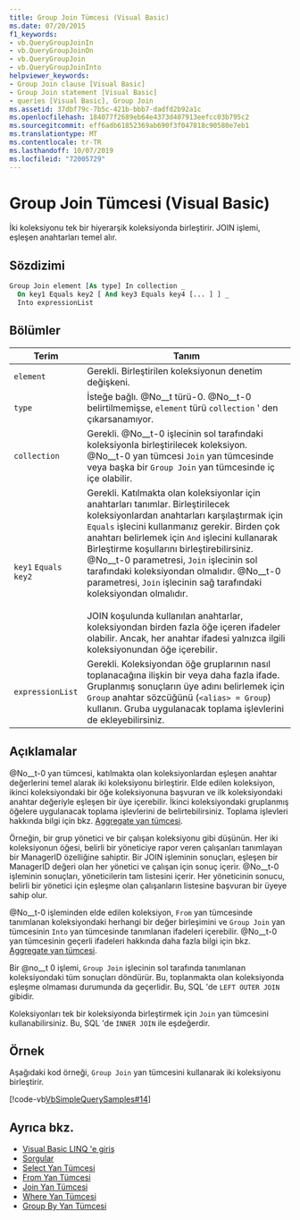 ```yaml
---
title: Group Join Tümcesi (Visual Basic)
ms.date: 07/20/2015
f1_keywords:
- vb.QueryGroupJoinIn
- vb.QueryGroupJoinOn
- vb.QueryGroupJoin
- vb.QueryGroupJoinInto
helpviewer_keywords:
- Group Join clause [Visual Basic]
- Group Join statement [Visual Basic]
- queries [Visual Basic], Group Join
ms.assetid: 37dbf79c-7b5c-421b-bbb7-dadfd2b92a1c
ms.openlocfilehash: 184077f2689eb64e4373d407913eefcc03b795c2
ms.sourcegitcommit: eff6adb61852369ab690f3f047818c90580e7eb1
ms.translationtype: MT
ms.contentlocale: tr-TR
ms.lasthandoff: 10/07/2019
ms.locfileid: "72005729"
---
```

# <a name="group-join-clause-visual-basic"></a>Group Join Tümcesi (Visual Basic)
İki koleksiyonu tek bir hiyerarşik koleksiyonda birleştirir. JOIN işlemi, eşleşen anahtarları temel alır.  
  
## <a name="syntax"></a>Sözdizimi  
  
```vb  
Group Join element [As type] In collection _  
  On key1 Equals key2 [ And key3 Equals key4 [... ] ] _  
  Into expressionList  
```  
  
## <a name="parts"></a>Bölümler  
  
|Terim|Tanım|  
|---|---|  
|`element`|Gerekli. Birleştirilen koleksiyonun denetim değişkeni.|  
|`type`|İsteğe bağlı. @No__t türü-0. @No__t-0 belirtilmemişse, `element` türü `collection` ' den çıkarsanamıyor.|  
|`collection`|Gerekli. @No__t-0 işlecinin sol tarafındaki koleksiyonla birleştirilecek koleksiyon. @No__t-0 yan tümcesi `Join` yan tümcesinde veya başka bir `Group Join` yan tümcesinde iç içe olabilir.|  
|`key1` `Equals` `key2`|Gerekli. Katılmakta olan koleksiyonlar için anahtarları tanımlar. Birleştirilecek koleksiyonlardan anahtarları karşılaştırmak için `Equals` işlecini kullanmanız gerekir. Birden çok anahtarı belirlemek için `And` işlecini kullanarak Birleştirme koşullarını birleştirebilirsiniz. @No__t-0 parametresi, `Join` işlecinin sol tarafındaki koleksiyondan olmalıdır. @No__t-0 parametresi, `Join` işlecinin sağ tarafındaki koleksiyondan olmalıdır.<br /><br /> JOIN koşulunda kullanılan anahtarlar, koleksiyondan birden fazla öğe içeren ifadeler olabilir. Ancak, her anahtar ifadesi yalnızca ilgili koleksiyonundan öğe içerebilir.|  
|`expressionList`|Gerekli. Koleksiyondan öğe gruplarının nasıl toplanacağına ilişkin bir veya daha fazla ifade. Gruplanmış sonuçların üye adını belirlemek için `Group` anahtar sözcüğünü (`<alias> = Group`) kullanın. Gruba uygulanacak toplama işlevlerini de ekleyebilirsiniz.|  
  
## <a name="remarks"></a>Açıklamalar  
 @No__t-0 yan tümcesi, katılmakta olan koleksiyonlardan eşleşen anahtar değerlerini temel alarak iki koleksiyonu birleştirir. Elde edilen koleksiyon, ikinci koleksiyondaki bir öğe koleksiyonuna başvuran ve ilk koleksiyondaki anahtar değeriyle eşleşen bir üye içerebilir. İkinci koleksiyondaki gruplanmış öğelere uygulanacak toplama işlevlerini de belirtebilirsiniz. Toplama işlevleri hakkında bilgi için bkz. [Aggregate yan tümcesi](../../../visual-basic/language-reference/queries/aggregate-clause.md).  
  
 Örneğin, bir grup yönetici ve bir çalışan koleksiyonu gibi düşünün. Her iki koleksiyonun öğesi, belirli bir yöneticiye rapor veren çalışanları tanımlayan bir ManagerID özelliğine sahiptir. Bir JOIN işleminin sonuçları, eşleşen bir ManagerID değeri olan her yönetici ve çalışan için sonuç içerir. @No__t-0 işleminin sonuçları, yöneticilerin tam listesini içerir. Her yöneticinin sonucu, belirli bir yönetici için eşleşme olan çalışanların listesine başvuran bir üyeye sahip olur.  
  
 @No__t-0 işleminden elde edilen koleksiyon, `From` yan tümcesinde tanımlanan koleksiyondaki herhangi bir değer birleşimini ve `Group Join` yan tümcesinin `Into` yan tümcesinde tanımlanan ifadeleri içerebilir. @No__t-0 yan tümcesinin geçerli ifadeleri hakkında daha fazla bilgi için bkz. [Aggregate yan tümcesi](../../../visual-basic/language-reference/queries/aggregate-clause.md).  
  
 Bir @no__t 0 işlemi, `Group Join` işlecinin sol tarafında tanımlanan koleksiyondaki tüm sonuçları döndürür. Bu, toplanmakta olan koleksiyonda eşleşme olmaması durumunda da geçerlidir. Bu, SQL 'de `LEFT OUTER JOIN` gibidir.  
  
 Koleksiyonları tek bir koleksiyonda birleştirmek için `Join` yan tümcesini kullanabilirsiniz. Bu, SQL 'de `INNER JOIN` ile eşdeğerdir.  
  
## <a name="example"></a>Örnek  
 Aşağıdaki kod örneği, `Group Join` yan tümcesini kullanarak iki koleksiyonu birleştirir.  
  
 [!code-vb[VbSimpleQuerySamples#14](~/samples/snippets/visualbasic/VS_Snippets_VBCSharp/VbSimpleQuerySamples/VB/QuerySamples1.vb#14)]  
  
## <a name="see-also"></a>Ayrıca bkz.

- [Visual Basic LINQ 'e giriş](../../../visual-basic/programming-guide/language-features/linq/introduction-to-linq.md)
- [Sorgular](../../../visual-basic/language-reference/queries/index.md)
- [Select Yan Tümcesi](../../../visual-basic/language-reference/queries/select-clause.md)
- [From Yan Tümcesi](../../../visual-basic/language-reference/queries/from-clause.md)
- [Join Yan Tümcesi](../../../visual-basic/language-reference/queries/join-clause.md)
- [Where Yan Tümcesi](../../../visual-basic/language-reference/queries/where-clause.md)
- [Group By Yan Tümcesi](../../../visual-basic/language-reference/queries/group-by-clause.md)
